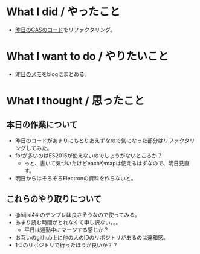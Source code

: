 # What I did / やったこと
- [昨日のGASのコード](https://github.com/hijiki44/yamap55/blob/master/20161217/code.gs)をリファクタリング。

# What I want to do / やりたいこと
- [昨日のメモ](../20161217/memo.md)をblogにまとめる。

# What I thought / 思ったこと
## 本日の作業について
- 昨日のコードがあまりにもとりあえずなので気になった部分はリファクタリングしてみた。
- forが多いのはES2015が使えないのでしょうがないところか？
  - っと、書いて気づいたけどeachやmapは使えるはずなので、明日見直す。
- 明日からはそろそろElectronの資料を作らないと。

## これらのやり取りについて
- @hijiki44 のテンプレは良さそうなので使ってみる。
- あまり読む時間がとれなくて申し訳ない。。。
  - 平日は通勤中にマージする感じか？
- お互いのgithub上に他の人のIDのリポジトリがあるのは違和感。
- 1つのリポジトリで行ったほうが良いか？？
